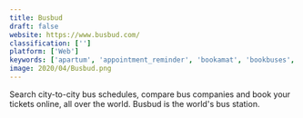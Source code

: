 ```yaml
---
title: Busbud
draft: false 
website: https://www.busbud.com/
classification: ['']
platform: ['Web']
keywords: ['apartum', 'appointment_reminder', 'bookamat', 'bookbuses', 'expedia', 'foursquare', 'kombo.co', 'loacal', 'omio', 'routehappy', 'skyscanner', 'tagscanner', 'tripadvisor', 'wander', 'wanderant', 'wanderu', 'appointman']
image: 2020/04/Busbud.png
---
```

Search city-to-city bus schedules, compare bus companies and book your tickets online, all over the world. Busbud is the world's bus station.